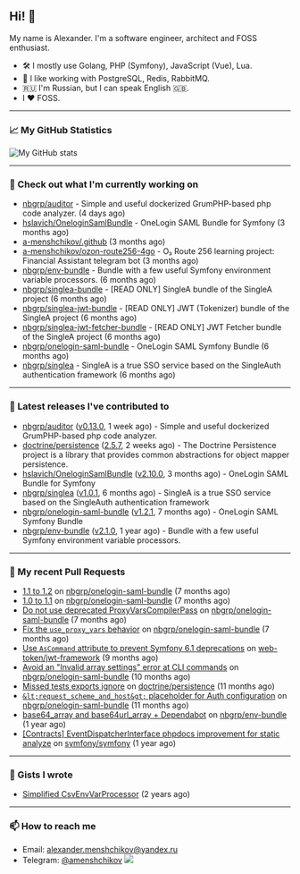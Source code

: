 ## Hi! 👋

My name is Alexander. I'm a software engineer, architect and FOSS enthusiast.

* 🛠 I mostly use Golang, PHP (Symfony), JavaScript (Vue), Lua.
* 🧰 I like working with PostgreSQL, Redis, RabbitMQ.
* 🇷🇺 I'm Russian, but I can speak English 🇬🇧.
* I ♥ FOSS.

---

### 📈 My GitHub Statistics

![My GitHub stats](https://github-readme-stats.vercel.app/api?username=a-menshchikov&theme=calm&hide_title=true&include_all_commits=true&show_icons=true)

[comment]: &lt;> (![Top Langs]&#40;https://github-readme-stats.vercel.app/api/top-langs/?username=a-menshchikov&theme=calm&hide_title=true&layout=compact&count_private=true&include_all_commits=true&langs_count=6&#41;)

---

### 👷 Check out what I'm currently working on

- [nbgrp/auditor](https://github.com/nbgrp/auditor) - Simple and useful dockerized GrumPHP-based php code analyzer. (4 days ago)
- [hslavich/OneloginSamlBundle](https://github.com/hslavich/OneloginSamlBundle) - OneLogin SAML Bundle for Symfony (3 months ago)
- [a-menshchikov/.github](https://github.com/a-menshchikov/.github) (3 months ago)
- [a-menshchikov/ozon-route256-4go](https://github.com/a-menshchikov/ozon-route256-4go) - O₃ Route 256 learning project: Financial Assistant telegram bot (3 months ago)
- [nbgrp/env-bundle](https://github.com/nbgrp/env-bundle) - Bundle with a few useful Symfony environment variable processors. (6 months ago)
- [nbgrp/singlea-bundle](https://github.com/nbgrp/singlea-bundle) - [READ ONLY] SingleA bundle of the SingleA project (6 months ago)
- [nbgrp/singlea-jwt-bundle](https://github.com/nbgrp/singlea-jwt-bundle) - [READ ONLY] JWT (Tokenizer) bundle of the SingleA project (6 months ago)
- [nbgrp/singlea-jwt-fetcher-bundle](https://github.com/nbgrp/singlea-jwt-fetcher-bundle) - [READ ONLY] JWT Fetcher bundle of the SingleA project (6 months ago)
- [nbgrp/onelogin-saml-bundle](https://github.com/nbgrp/onelogin-saml-bundle) - OneLogin SAML Symfony Bundle (6 months ago)
- [nbgrp/singlea](https://github.com/nbgrp/singlea) - SingleA is a true SSO service based on the SingleAuth authentication framework (6 months ago)

---

### 🔭 Latest releases I've contributed to

- [nbgrp/auditor](https://github.com/nbgrp/auditor) ([v0.13.0](https://github.com/nbgrp/auditor/releases/tag/v0.13.0), 1 week ago) - Simple and useful dockerized GrumPHP-based php code analyzer.
- [doctrine/persistence](https://github.com/doctrine/persistence) ([2.5.7](https://github.com/doctrine/persistence/releases/tag/2.5.7), 2 weeks ago) - The Doctrine Persistence project is a library that provides common abstractions for object mapper persistence.
- [hslavich/OneloginSamlBundle](https://github.com/hslavich/OneloginSamlBundle) ([v2.10.0](https://github.com/hslavich/OneloginSamlBundle/releases/tag/v2.10.0), 3 months ago) - OneLogin SAML Bundle for Symfony
- [nbgrp/singlea](https://github.com/nbgrp/singlea) ([v1.0.1](https://github.com/nbgrp/singlea/releases/tag/v1.0.1), 6 months ago) - SingleA is a true SSO service based on the SingleAuth authentication framework
- [nbgrp/onelogin-saml-bundle](https://github.com/nbgrp/onelogin-saml-bundle) ([v1.2.1](https://github.com/nbgrp/onelogin-saml-bundle/releases/tag/v1.2.1), 7 months ago) - OneLogin SAML Symfony Bundle
- [nbgrp/env-bundle](https://github.com/nbgrp/env-bundle) ([v2.1.0](https://github.com/nbgrp/env-bundle/releases/tag/v2.1.0), 1 year ago) - Bundle with a few useful Symfony environment variable processors.

---

### 🔨 My recent Pull Requests

- [1.1 to 1.2](https://github.com/nbgrp/onelogin-saml-bundle/pull/18) on [nbgrp/onelogin-saml-bundle](https://github.com/nbgrp/onelogin-saml-bundle) (7 months ago)
- [1.0 to 1.1](https://github.com/nbgrp/onelogin-saml-bundle/pull/17) on [nbgrp/onelogin-saml-bundle](https://github.com/nbgrp/onelogin-saml-bundle) (7 months ago)
- [Do not use deprecated ProxyVarsCompilerPass](https://github.com/nbgrp/onelogin-saml-bundle/pull/14) on [nbgrp/onelogin-saml-bundle](https://github.com/nbgrp/onelogin-saml-bundle) (7 months ago)
- [Fix the `use_proxy_vars` behavior](https://github.com/nbgrp/onelogin-saml-bundle/pull/13) on [nbgrp/onelogin-saml-bundle](https://github.com/nbgrp/onelogin-saml-bundle) (7 months ago)
- [Use `AsCommand` attribute to prevent Symfony 6.1 deprecations](https://github.com/web-token/jwt-framework/pull/341) on [web-token/jwt-framework](https://github.com/web-token/jwt-framework) (9 months ago)
- [Avoid an &#34;Invalid array settings&#34; error at CLI commands](https://github.com/nbgrp/onelogin-saml-bundle/pull/11) on [nbgrp/onelogin-saml-bundle](https://github.com/nbgrp/onelogin-saml-bundle) (10 months ago)
- [Missed tests exports ignore](https://github.com/doctrine/persistence/pull/259) on [doctrine/persistence](https://github.com/doctrine/persistence) (11 months ago)
- [`&lt;request_scheme_and_host&gt;` placeholder for Auth configuration](https://github.com/nbgrp/onelogin-saml-bundle/pull/8) on [nbgrp/onelogin-saml-bundle](https://github.com/nbgrp/onelogin-saml-bundle) (11 months ago)
- [base64_array and base64url_array &#43; Dependabot](https://github.com/nbgrp/env-bundle/pull/2) on [nbgrp/env-bundle](https://github.com/nbgrp/env-bundle) (1 year ago)
- [[Contracts] EventDispatcherInterface phpdocs improvement for static analyze](https://github.com/symfony/symfony/pull/45381) on [symfony/symfony](https://github.com/symfony/symfony) (1 year ago)

---

### 📓 Gists I wrote

- [Simplified CsvEnvVarProcessor](https://gist.github.com/08650c7b76154eb00c18d093e5087f0b) (2 years ago)

---

### 📫 How to reach me

- Email: [alexander.menshchikov@yandex.ru](mailto:alexander.menshchikov@yandex.ru)
- Telegram: [@amenshchikov](https://t.me/amenshchikov)
![](https://hit.yhype.me/github/profile?user_id=2580489)
